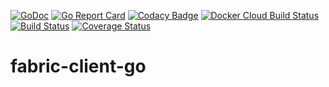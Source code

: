 [![GoDoc](https://godoc.org/github.com/aberic/fabric-client-go?status.svg)](https://godoc.org/github.com/aberic/fabric-client-go)
[![Go Report Card](https://goreportcard.com/badge/github.com/aberic/fabric-client-go)](https://goreportcard.com/report/github.com/aberic/fabric-client-go)
[![Codacy Badge](https://api.codacy.com/project/badge/Grade/e1e1865ce2404a45af43194b7c4d75aa)](https://www.codacy.com/manual/aberic/fabric-client-go?utm_source=github.com&amp;utm_medium=referral&amp;utm_content=aberic/fabric-client-go&amp;utm_campaign=Badge_Grade)
[![Docker Cloud Build Status](https://img.shields.io/docker/cloud/build/aberic/fabric-client-go.svg)](https://hub.docker.com/r/aberic/fabric-client-go/builds)
[![Build Status](https://www.travis-ci.org/aberic/fabric-client-go.svg?branch=master)](https://www.travis-ci.org/aberic/fabric-client-go)
[![Coverage Status](https://coveralls.io/repos/github/aberic/fabric-client-go/badge.svg)](https://coveralls.io/github/aberic/fabric-client-go)

# fabric-client-go